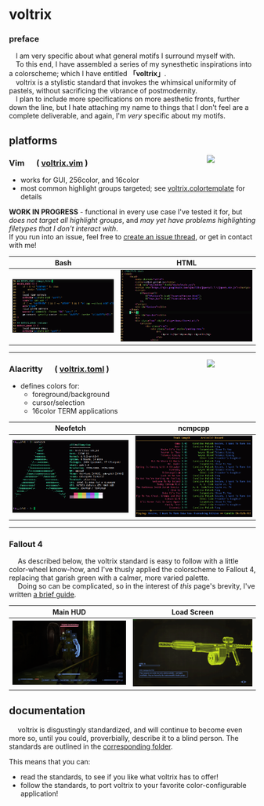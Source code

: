 # voltrix
### preface
&emsp;I am very specific about what general motifs I surround myself with.\
&emsp;To this end, I have assembled a series of my synesthetic inspirations into a colorscheme; which I have entitled **「voltrix」**.\
&emsp;voltrix is a stylistic standard that invokes the whimsical uniformity of pastels, without sacrificing the vibrance of postmodernity.\
&emsp;I plan to include more specifications on more aesthetic fronts, further down the line, but I hate attaching my name to things that I don't feel are a complete deliverable, and again, I'm _very_ specific about my motifs.

## platforms

<img align=right width=100vw src=https://www.vim.org/images/vimlogo.svg>

### Vim &emsp; ( [voltrix.vim](./vim/colors/voltrix.vim) )

- works for GUI, 256color, and 16color
- most common highlight groups targeted; see [voltrix.colortemplate](./vim/voltrix.colortemplate) for details

**WORK IN PROGRESS** - functional in every use case I've tested it for, but *does not target all highlight groups*, and *may yet have problems highlighting filetypes that I don't interact with*.\
If you run into an issue, feel free to [create an issue thread](https://gitlab.com/volbot-unix-toolkit/voltrix/-/issues/new), or get in contact with me!

| Bash | HTML |
| --- | --- |
|<img src=examples/VOLTRIX_VIM_BASH.png> | <img src=examples/VOLTRIX_VIM_HTML.png> |

---

<img align=right width=100vw src=https://upload.wikimedia.org/wikipedia/commons/9/90/Alacritty_logo.svg>

### Alacritty &emsp; ( [voltrix.toml](./alacritty/voltrix.toml) )
- defines colors for:
    - foreground/background
    - cursor/selection
    - 16color TERM applications

| Neofetch | ncmpcpp |
| --- | --- |
|<img src=examples/VOLTRIX_ALACRITTY_NEOFETCH.png> | <img src=examples/VOLTRIX_ALACRITTY_NCMPCPP.png> |

---

### Fallout 4
&emsp; As described below, the voltrix standard is easy to follow with a little color-wheel know-how, and I've thusly applied the colorscheme to Fallout 4, replacing that garish green with a calmer, more varied palette.\
&emsp; Doing so can be complicated, so in the interest of _this_ page's brevity, I've written [a brief guide](./fallout-4/README.md).

| Main HUD | Load Screen |
| --- | --- |
|<img src=examples/VOLTRIX_FO4_VATS.png> | <img src=examples/VOLTRIX_FO4_LOADING.png> |
    
## documentation
&emsp; voltrix is disgustingly standardized, and will continue to become even more so, until you could, proverbially, describe it to a blind person. The standards are outlined in the [corresponding folder](./standards/).

This means that you can:
 - read the standards, to see if you like what voltrix has to offer!
 - follow the standards, to port voltrix to your favorite color-configurable application!


